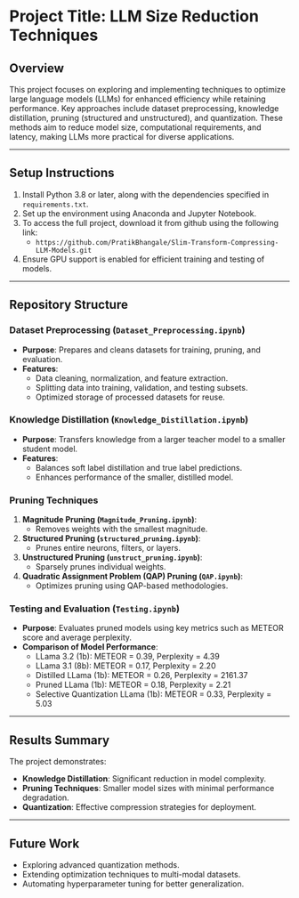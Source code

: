 # Project Title: LLM Size Reduction Techniques

## Overview
This project focuses on exploring and implementing techniques to optimize large language models (LLMs) for enhanced efficiency while retaining performance. Key approaches include dataset preprocessing, knowledge distillation, pruning (structured and unstructured), and quantization. These methods aim to reduce model size, computational requirements, and latency, making LLMs more practical for diverse applications.

---

## Setup Instructions
1. Install Python 3.8 or later, along with the dependencies specified in `requirements.txt`.
2. Set up the environment using Anaconda and Jupyter Notebook.
3. To access the full project, download it from github using the following link:
   - `https://github.com/PratikBhangale/Slim-Transform-Compressing-LLM-Models.git`
4. Ensure GPU support is enabled for efficient training and testing of models.

---

## Repository Structure

### Dataset Preprocessing (`Dataset_Preprocessing.ipynb`)
- **Purpose**: Prepares and cleans datasets for training, pruning, and evaluation.
- **Features**:
  - Data cleaning, normalization, and feature extraction.
  - Splitting data into training, validation, and testing subsets.
  - Optimized storage of processed datasets for reuse.

### Knowledge Distillation (`Knowledge_Distillation.ipynb`)
- **Purpose**: Transfers knowledge from a larger teacher model to a smaller student model.
- **Features**:
  - Balances soft label distillation and true label predictions.
  - Enhances performance of the smaller, distilled model.

### Pruning Techniques
1. **Magnitude Pruning (`Magnitude_Pruning.ipynb`)**:
   - Removes weights with the smallest magnitude.
2. **Structured Pruning (`structured_pruning.ipynb`)**:
   - Prunes entire neurons, filters, or layers.
3. **Unstructured Pruning (`unstruct_pruning.ipynb`)**:
   - Sparsely prunes individual weights.
4. **Quadratic Assignment Problem (QAP) Pruning (`QAP.ipynb`)**:
   - Optimizes pruning using QAP-based methodologies.

### Testing and Evaluation (`Testing.ipynb`)
- **Purpose**: Evaluates pruned models using key metrics such as METEOR score and average perplexity.
- **Comparison of Model Performance**:
  - LLama 3.2 (1b): METEOR = 0.39, Perplexity = 4.39
  - LLama 3.1 (8b): METEOR = 0.17, Perplexity = 2.20
  - Distilled LLama (1b): METEOR = 0.26, Perplexity = 2161.37
  - Pruned LLama (1b): METEOR = 0.18, Perplexity = 2.21
  - Selective Quantization LLama (1b): METEOR = 0.33, Perplexity = 5.03

---

## Results Summary
The project demonstrates:
- **Knowledge Distillation**: Significant reduction in model complexity.
- **Pruning Techniques**: Smaller model sizes with minimal performance degradation.
- **Quantization**: Effective compression strategies for deployment.

---

## Future Work
- Exploring advanced quantization methods.
- Extending optimization techniques to multi-modal datasets.
- Automating hyperparameter tuning for better generalization.
